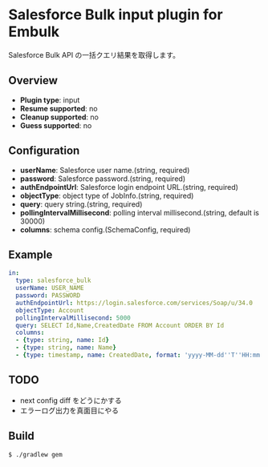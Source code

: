 # Salesforce Bulk input plugin for Embulk

Salesforce Bulk API の一括クエリ結果を取得します。

## Overview

* **Plugin type**: input
* **Resume supported**: no
* **Cleanup supported**: no
* **Guess supported**: no

## Configuration

- **userName**: Salesforce user name.(string, required)
- **password**: Salesforce password.(string, required)
- **authEndpointUrl**: Salesforce login endpoint URL.(string, required)
- **objectType**: object type of JobInfo.(string, required)
- **query**: query string.(string, required)
- **pollingIntervalMillisecond**: polling interval millisecond.(string, default is 30000)
- **columns**: schema config.(SchemaConfig, required)

## Example

```yaml
in:
  type: salesforce_bulk
  userName: USER_NAME
  password: PASSWORD
  authEndpointUrl: https://login.salesforce.com/services/Soap/u/34.0
  objectType: Account
  pollingIntervalMillisecond: 5000
  query: SELECT Id,Name,CreatedDate FROM Account ORDER BY Id
  columns:
  - {type: string, name: Id}
  - {type: string, name: Name}
  - {type: timestamp, name: CreatedDate, format: 'yyyy-MM-dd''T''HH:mm:ss.SSSzzz'}
```

## TODO

- next config diff をどうにかする
- エラーログ出力を真面目にやる

## Build

```
$ ./gradlew gem
```

